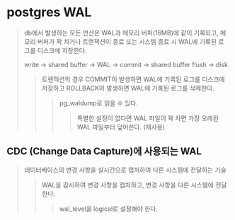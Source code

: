 # postgres WAL

> db에서 발생하는 모든 연산은 WAL과 메모리 버퍼(16MB)에 같이 기록되고, 메모리 버퍼가 꽉 차거나 트랜잭션이 종료 또는 시스템 종료 시 WAL에 기록된 로그를 디스크에 저장한다.
>
> write -> shared buffer -> WAL -> commit -> shared buffer flush -> disk
>
> > 트랜잭션의 경우 COMMIT이 발생하면 WAL에 기록된 로그를 디스크에 저장하고 ROLLBACK이 발생하면 WAL에 기록된 로그를 삭제한다.
> >
> > > pg_waldump로 읽을 수 있다.
> > >
> > > > 특별한 설정이 없다면 WAL 파일이 꽉 차면 가장 오래된 WAL 파일부터 덮어쓴다. (재사용)

## CDC (Change Data Capture)에 사용되는 WAL

> 데이터베이스의 변경 사항을 실시간으로 캡처하여 다른 시스템에 전달하는 기술
>
> > WAL을 감시하여 변경 사항을 캡처하고, 변경 사항을 다른 시스템에 전달한다.
> >
> > > wal_level을 logical로 설정해야 한다.
